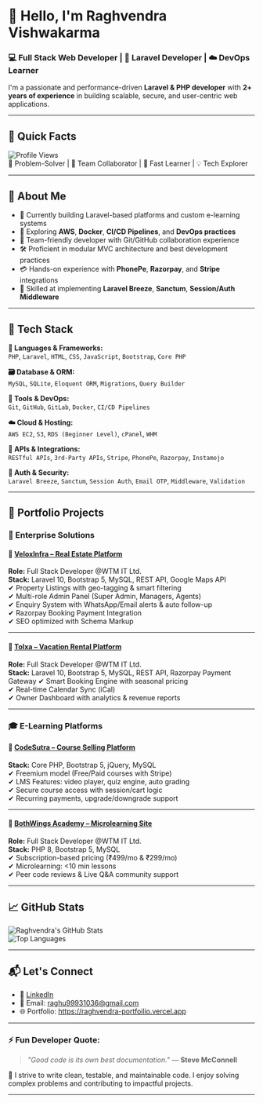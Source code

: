 # 👋 Hello, I'm Raghvendra Vishwakarma

### 💻 Full Stack Web Developer | 🧱 Laravel Developer | ☁️ DevOps Learner

I'm a passionate and performance-driven **Laravel & PHP developer** with **2+ years of experience** in building scalable, secure, and user-centric web applications.

---

## 📌 Quick Facts

![Profile Views](https://komarev.com/ghpvc/?username=raghav993&color=blueviolet)  
🧠 Problem-Solver | 🤝 Team Collaborator | 🚀 Fast Learner | 💡 Tech Explorer

---

## 💼 About Me

- 🔭 Currently building Laravel-based platforms and custom e-learning systems  
- 🌱 Exploring **AWS**, **Docker**, **CI/CD Pipelines**, and **DevOps practices**  
- 🤝 Team-friendly developer with Git/GitHub collaboration experience  
- 🛠️ Proficient in modular MVC architecture and best development practices  
- 💳 Hands-on experience with **PhonePe**, **Razorpay**, and **Stripe** integrations  
- 🔐 Skilled at implementing **Laravel Breeze**, **Sanctum**, **Session/Auth Middleware**

---

## 🚀 Tech Stack

**💬 Languages & Frameworks:**  
`PHP`, `Laravel`, `HTML`, `CSS`, `JavaScript`, `Bootstrap`, `Core PHP`

**🗃️ Database & ORM:**  
`MySQL`, `SQLite`, `Eloquent ORM`, `Migrations`, `Query Builder`

**🔧 Tools & DevOps:**  
`Git`, `GitHub`, `GitLab`, `Docker`, `CI/CD Pipelines`

**☁️ Cloud & Hosting:**  
`AWS EC2`, `S3`, `RDS (Beginner Level)`, `cPanel`, `WHM`

**🔗 APIs & Integrations:**  
`RESTful APIs`, `3rd-Party APIs`, `Stripe`, `PhonePe`, `Razorpay`, `Instamojo`

**🔐 Auth & Security:**  
`Laravel Breeze`, `Sanctum`, `Session Auth`, `Email OTP`, `Middleware`, `Validation`

---

## 📁 Portfolio Projects

### 🏢 Enterprise Solutions

#### 🔹 [VeloxInfra – Real Estate Platform](https://veloxinfra.com)
**Role:** Full Stack Developer @WTM IT Ltd.  
**Stack:** Laravel 10, Bootstrap 5, MySQL, REST API, Google Maps API  
✔ Property Listings with geo-tagging & smart filtering  
✔ Multi-role Admin Panel (Super Admin, Managers, Agents)  
✔ Enquiry System with WhatsApp/Email alerts & auto follow-up  
✔ Razorpay Booking Payment Integration  
✔ SEO optimized with Schema Markup  

---

#### 🔹 [Tolxa – Vacation Rental Platform](https://tolxa.com)  
**Role:** Full Stack Developer @WTM IT Ltd.  
**Stack:** Laravel 10, Bootstrap 5, MySQL, REST API, Razorpay Payment Gateway
✔ Smart Booking Engine with seasonal pricing  
✔ Real-time Calendar Sync (iCal)  
✔ Owner Dashboard with analytics & revenue reports  

---

### 🎓 E-Learning Platforms

#### 🔹 [CodeSutra – Course Selling Platform](https://codesutra.space)  
**Stack:** Core PHP, Bootstrap 5, jQuery, MySQL  
✔ Freemium model (Free/Paid courses with Stripe)  
✔ LMS Features: video player, quiz engine, auto grading  
✔ Secure course access with session/cart logic  
✔ Recurring payments, upgrade/downgrade support  

---

#### 🔹 [BothWings Academy – Microlearning Site](https://bothwings.in)  
**Role:** Full Stack Developer @WTM IT Ltd.  
**Stack:** PHP 8, Bootstrap 5, MySQL  
✔ Subscription-based pricing (₹499/mo & ₹299/mo)  
✔ Microlearning: <10 min lessons  
✔ Peer code reviews & Live Q&A community support  

---

## 📈 GitHub Stats

![Raghvendra's GitHub Stats](https://github-readme-stats.vercel.app/api?username=raghav993&show_icons=true&theme=github_dark)  
![Top Languages](https://github-readme-stats.vercel.app/api/top-langs/?username=raghav993&layout=compact&theme=radical)

---

## 📬 Let's Connect

- 💼 [LinkedIn](https://www.linkedin.com/in/raghav2121/)
- 📧 Email: [raghu99931036@gmail.com](mailto:raghu99931036@gmail.com)
- 🌐 Portfolio: https://raghvendra-portfoilio.vercel.app
---

### ⚡ Fun Developer Quote:
> _"Good code is its own best documentation."_ — **Steve McConnell**

🧭 I strive to write clean, testable, and maintainable code. I enjoy solving complex problems and contributing to impactful projects.

---

